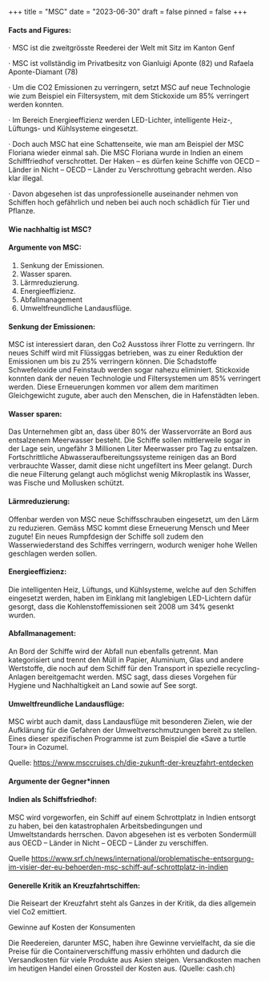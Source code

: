 +++
title = "MSC"
date = "2023-06-30"
draft = false
pinned = false
+++
![]()

#### **Facts and Figures:**

· MSC ist die zweitgrösste Reederei der Welt mit Sitz im Kanton Genf

· MSC ist vollständig im Privatbesitz von Gianluigi Aponte (82) und Rafaela Aponte-Diamant (78)

· Um die CO2 Emissionen zu verringern, setzt MSC auf neue Technologie wie zum Beispiel ein Filtersystem, mit dem Stickoxide um 85% verringert werden konnten.

· Im Bereich Energieeffizienz werden LED-Lichter, intelligente Heiz-, Lüftungs- und Kühlsysteme eingesetzt.

· Doch auch MSC hat eine Schattenseite, wie man am Beispiel der MSC Floriana wieder einmal sah. Die MSC Floriana wurde in Indien an einem Schifffriedhof verschrottet. Der Haken – es dürfen keine Schiffe von OECD – Länder in Nicht – OECD – Länder zu Verschrottung gebracht werden. Also klar illegal.

· Davon abgesehen ist das unprofessionelle auseinander nehmen von Schiffen hoch gefährlich und neben bei auch noch schädlich für Tier und Pflanze.

#### **Wie nachhaltig ist MSC?**

#### **Argumente von MSC:**

1. Senkung der Emissionen.
2. Wasser sparen.
3. Lärmreduzierung.
4. Energieeffizienz.
5. Abfallmanagement
6. Umweltfreundliche Landausflüge.

#### **Senkung der Emissionen:**

MSC ist interessiert daran, den Co2 Ausstoss ihrer Flotte zu verringern. Ihr neues Schiff wird mit Flüssiggas betrieben, was zu einer Reduktion der Emissionen um bis zu 25% verringern können. Die Schadstoffe Schwefeloxide und Feinstaub werden sogar nahezu eliminiert. Stickoxide konnten dank der neuen Technologie und Filtersystemen um 85% verringert werden. Diese Erneuerungen kommen vor allem dem maritimen Gleichgewicht zugute, aber auch den Menschen, die in Hafenstädten leben.

#### **Wasser sparen:**

Das Unternehmen gibt an, dass über 80% der Wasservorräte an Bord aus entsalzenem Meerwasser besteht. Die Schiffe sollen mittlerweile sogar in der Lage sein, ungefähr 3 Millionen Liter Meerwasser pro Tag zu entsalzen. Fortschrittliche Abwasseraufbereitungssysteme reinigen das an Bord verbrauchte Wasser, damit diese nicht ungefiltert ins Meer gelangt. Durch die neue Filterung gelangt auch möglichst wenig Mikroplastik ins Wasser, was Fische und Mollusken schützt.

#### **Lärmreduzierung:**

Offenbar werden von MSC neue Schiffsschrauben eingesetzt, um den Lärm zu reduzieren. Gemäss MSC kommt diese Erneuerung Mensch und Meer zugute! Ein neues Rumpfdesign der Schiffe soll zudem den Wasserwiederstand des Schiffes verringern, wodurch weniger hohe Wellen geschlagen werden sollen.

#### **Energieeffizienz:**

Die intelligenten Heiz, Lüftungs, und Kühlsysteme, welche auf den Schiffen eingesetzt werden, haben im Einklang mit langlebigen LED-Lichtern dafür gesorgt, dass die Kohlenstoffemissionen seit 2008 um 34% gesenkt wurden.

#### **Abfallmanagement:**

An Bord der Schiffe wird der Abfall nun ebenfalls getrennt. Man kategorisiert und trennt den Müll in Papier, Aluminium, Glas und andere Wertstoffe, die noch auf dem Schiff für den Transport in spezielle recycling-Anlagen bereitgemacht werden. MSC sagt, dass dieses Vorgehen für Hygiene und Nachhaltigkeit an Land sowie auf See sorgt.

#### **Umweltfreundliche Landausflüge:**

MSC wirbt auch damit, dass Landausflüge mit besonderen Zielen, wie der Aufklärung für die Gefahren der Umweltverschmutzungen bereit zu stellen. Eines dieser spezifischen Programme ist zum Beispiel die «Save a turtle Tour» in Cozumel. 

Quelle: https://www.msccruises.ch/die-zukunft-der-kreuzfahrt-entdecken

#### **Argumente der Gegner*innen**

#### **Indien als Schiffsfriedhof:**

MSC wird vorgeworfen, ein Schiff auf einem Schrottplatz in Indien entsorgt zu haben, bei den katastrophalen Arbeitsbedingungen und Umweltstandards herrschen. Davon abgesehen ist es verboten Sondermüll aus OECD – Länder in Nicht – OECD – Länder zu verschiffen. 

Quelle https://www.srf.ch/news/international/problematische-entsorgung-im-visier-der-eu-behoerden-msc-schiff-auf-schrottplatz-in-indien

#### **Generelle Kritik an Kreuzfahrtschiffen:**

Die Reiseart der Kreuzfahrt steht als Ganzes in der Kritik, da dies allgemein viel Co2 emittiert.

Gewinne auf Kosten der Konsumenten

Die Reedereien, darunter MSC, haben ihre Gewinne vervielfacht, da sie die Preise für die Containerverschiffung massiv erhöhten und dadurch die Versandkosten für viele Produkte aus Asien steigen. Versandkosten machen im heutigen Handel einen Grossteil der Kosten aus. (Quelle: cash.ch)